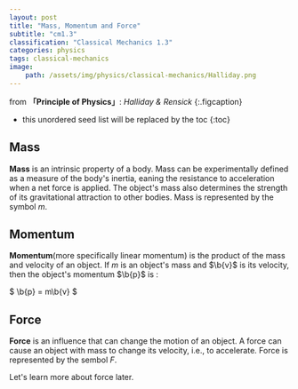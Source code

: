```yaml
---
layout: post
title: "Mass, Momentum and Force"
subtitle: "cm1.3"
classification: "Classical Mechanics 1.3"
categories: physics
tags: classical-mechanics
image:
    path: /assets/img/physics/classical-mechanics/Halliday.png
---
```


from **「Principle of Physics」**: _Halliday & Rensick_
{:.figcaption}

<!--more-->
* this unordered seed list will be replaced by the toc
{:toc}

## Mass

**Mass** is an intrinsic property of a body.
Mass can be experimentally defined as a measure of the body's inertia, 
eaning the resistance to acceleration when a net force is applied.
The object's mass also determines the strength of its gravitational attraction to other bodies.
Mass is represented by the symbol $m$.

## Momentum

**Momentum**(more specifically linear momentum) is the product of the mass and velocity of an object.
If $m$ is an object's mass and $\b{v}$ is its velocity, then the object's momentum $\b{p}$ is :

$ \b{p} = m\b{v} $

## Force

**Force** is an influence that can change the motion of an object.
A force can cause an object with mass to change its velocity, i.e., to accelerate.
Force is represented by the sembol $F$.

Let's learn more about force later.
